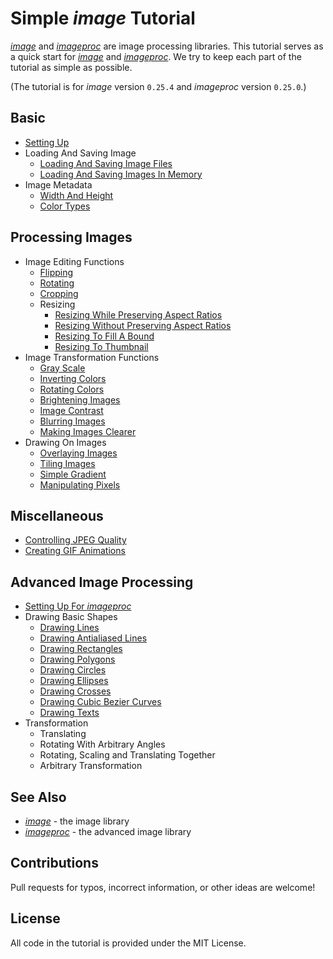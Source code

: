 # Simple *image* Tutorial

[*image*](https://github.com/image-rs/image) and [*imageproc*](https://github.com/image-rs/imageproc) are image processing libraries.
This tutorial serves as a quick start for [*image*](https://github.com/image-rs/image) and [*imageproc*](https://github.com/image-rs/imageproc).
We try to keep each part of the tutorial as simple as possible.

(The tutorial is for *image* version `0.25.4` and *imageproc* version `0.25.0`.)

## Basic

* [Setting Up](./tutorial/setting_up.md)
* Loading And Saving Image
  * [Loading And Saving Image Files](./tutorial/loading_and_saving_image_files.md)
  * [Loading And Saving Images In Memory](./tutorial/loading_and_saving_images_in_memory.md)
* Image Metadata
  * [Width And Height](./tutorial/width_and_height.md)
  * [Color Types](./tutorial/color_types.md)

## Processing Images

* Image Editing Functions
  * [Flipping](./tutorial/flipping.md)
  * [Rotating](./tutorial/rotating.md)
  * [Cropping](./tutorial/cropping.md)
  * Resizing
    * [Resizing While Preserving Aspect Ratios](./tutorial/resizing_while_preserving_aspect_ratios.md)
    * [Resizing Without Preserving Aspect Ratios](./tutorial/resizing_without_preserving_aspect_ratios.md)
    * [Resizing To Fill A Bound](./tutorial/resizing_to_fill_a_bound.md)
    * [Resizing To Thumbnail](./tutorial/resizing_to_thumbnail.md)
* Image Transformation Functions
  * [Gray Scale](./tutorial/gray_scale.md)
  * [Inverting Colors](./tutorial/inverting_colors.md)
  * [Rotating Colors](./tutorial/rotating_colors.md)
  * [Brightening Images](./tutorial/brightening_images.md)
  * [Image Contrast](./tutorial/image_contrast.md)
  * [Blurring Images](./tutorial/blurring_images.md)
  * [Making Images Clearer](./tutorial/making_images_clearer.md)
* Drawing On Images
  * [Overlaying Images](./tutorial/overlaying_images.md)
  * [Tiling Images](./tutorial/tiling_images.md)
  * [Simple Gradient](./tutorial/simple_gradient.md)
  * [Manipulating Pixels](./tutorial/manipulating_pixels.md)

## Miscellaneous

* [Controlling JPEG Quality](./tutorial/controlling_jpeg_quality.md)
* [Creating GIF Animations](./tutorial/creating_gif_animations.md)

## Advanced Image Processing

* [Setting Up For *imageproc*](./tutorial/setting_up_for_imageproc.md)
* Drawing Basic Shapes
  * [Drawing Lines](./tutorial/drawing_lines.md)
  * [Drawing Antialiased Lines](./tutorial/drawing_antialiased_lines.md)
  * [Drawing Rectangles](./tutorial/drawing_rectangles.md)
  * [Drawing Polygons](./tutorial/drawing_polygons.md)
  * [Drawing Circles](./tutorial/drawing_circles.md)
  * [Drawing Ellipses](./tutorial/drawing_ellipses.md)
  * [Drawing Crosses](./tutorial/drawing_crosses.md)
  * [Drawing Cubic Bezier Curves](./tutorial/drawing_cubic_bezier_curves.md)
  * [Drawing Texts](./tutorial/drawing_texts.md)
* Transformation
  * Translating
  * Rotating With Arbitrary Angles
  * Rotating, Scaling and Translating Together
  * Arbitrary Transformation
## See Also

* [*image*](https://github.com/image-rs/image) - the image library
* [*imageproc*](https://github.com/image-rs/imageproc) - the advanced image library

## Contributions

Pull requests for typos, incorrect information, or other ideas are welcome!

## License

All code in the tutorial is provided under the MIT License.

